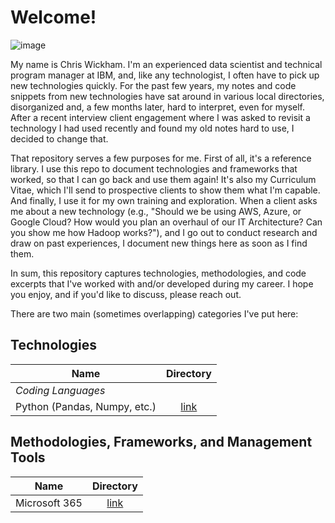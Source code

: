 # Welcome! 

![image](https://user-images.githubusercontent.com/28079568/174338359-b53eaf9e-9060-45f9-ac77-352da29c0cb5.png)

My name is Chris Wickham. I'm an experienced data scientist and technical program manager at IBM, and, like any technologist, I often have to pick up new technologies quickly. For the past few years, my notes and code snippets from new technologies have sat around in various local directories, disorganized and, a few months later, hard to interpret, even for myself. After a recent interview client engagement where I was asked to revisit a technology I had used recently and found my old notes hard to use, I decided to change that. 

That repository serves a few purposes for me. First of all, it's a reference library. I use this repo to document technologies and frameworks that worked, so that I can go back and use them again! It's also my Curriculum Vitae, which I'll send to prospective clients to show them what I'm capable. And finally, I use it for my own training and exploration. When a client asks me about a new technology (e.g., "Should we be using AWS, Azure, or Google Cloud? How would you plan an overhaul of our IT Architecture? Can you show me how Hadoop works?"), and I go out to conduct research and draw on past experiences, I document new things here as soon as I find them. 

In sum, this repository captures technologies, methodologies, and code excerpts that I've worked with and/or developed during my career. I hope you enjoy, and if you'd like to discuss, please reach out. 

There are two main (sometimes overlapping) categories I've put here: 

## Technologies
| Name        | Directory   
| ------------- |:-------------:| 
| *Coding Languages*||
| Python (Pandas, Numpy, etc.)| [link](Technologies/Python.md)  |


## Methodologies, Frameworks, and Management Tools
| Name        | Directory   
| ------------- |:-------------:| 
| Microsoft 365| [link](Methodologies_Frameworks_MgmtTools/Microsoft_365.md)  |
